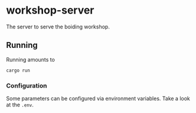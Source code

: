 # workshop-server
The server to serve the boiding workshop.

## Running
Running amounts to

```sh
cargo run
```

### Configuration
Some parameters can be configured via environment variables. Take a look at the
`.env`.
